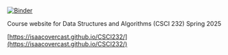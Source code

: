 [![Binder](https://mybinder.org/badge_logo.svg)](https://mybinder.org/v2/gh/isaacovercast/CSCI232/HEAD)

Course website for Data Structures and Algorithms (CSCI 232) Spring 2025

[https://isaacovercast.github.io/CSCI232/](https://isaacovercast.github.io/CSCI232/)


